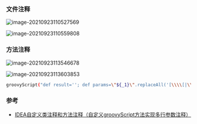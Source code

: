 ### 文件注释

![image-20210923110527569](https://gitee.com/huawesome/my-picture/raw/master/img/202109231105624.png)

![image-20210923110559808](https://gitee.com/huawesome/my-picture/raw/master/img/202109231105839.png)



### 方法注释

![image-20210923113546678](https://gitee.com/huawesome/my-picture/raw/master/img/202109231135714.png)

![image-20210923113603853](https://gitee.com/huawesome/my-picture/raw/master/img/202109231136891.png)

```sh
groovyScript("def result=''; def params=\"${_1}\".replaceAll('[\\\\[|\\\\]|\\\\s]', '').split(',').toList(); for(i = 0; i < params.size(); i++) {if(i == 0) result += '* @param ' + params[i] + ' ' + ((i < params.size() - 1) ? '\\n' : '');else result += ' * @param ' + params[i] + ' ' + ((i < params.size() - 1) ? '\\n' : '')}; return result", methodParameters())
```

### 参考

- [IDEA自定义类注释和方法注释（自定义groovyScript方法实现多行参数注释）](https://www.cnblogs.com/Neil-learning/p/13169717.html)

